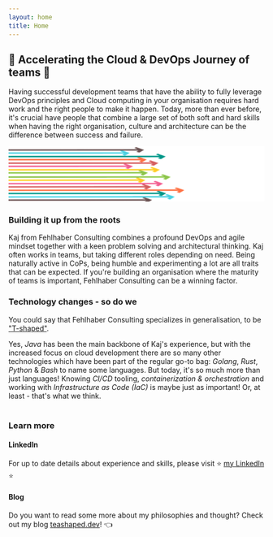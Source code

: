 ```yaml
---
layout: home
title: Home
---
```


## :rocket: Accelerating the Cloud & DevOps Journey of teams :rocket:

Having successful development teams that have the ability to fully leverage DevOps principles and Cloud computing in your organisation requires hard work and the right people to make it happen. Today, more than ever before, it's crucial have people that combine a large set of both soft and hard skills when having the right organisation, culture and architecture can be the difference between success and failure.

![accelerate](/assets/images/accelerate.png) 

### **Building it up from the roots**
Kaj from Fehlhaber Consulting combines a profound DevOps and agile mindset together with a keen problem solving and architectural thinking. Kaj often works in teams, but taking different roles depending on need. Being naturally active in CoPs, being humble and experimenting a lot are all traits that can be expected. If you're building an organisation where the maturity of teams is important, Fehlhaber Consulting can be a winning factor. 

### **Technology changes - so do we**
You could say that Fehlhaber Consulting specializes in generalisation, to be ["T-shaped"](https://teashaped.dev).<br>

Yes, *Java* has been the main backbone of Kaj's experience, but with the increased focus on cloud development there are so many other technologies which have been part of the regular go-to bag: *Golang*, *Rust*, *Python* & *Bash* to name some languages. But today, it's so much more than just languages! Knowing *CI/CD* tooling, *containerization & orchestration* and working with *Infrastructure as Code (IaC)* is maybe just as important! Or, at least - that's what we think.  <br>
<br>

### **Learn more**

#### **LinkedIn**
For up to date details about experience and skills, please visit :star: [my LinkedIn](https://www.linkedin.com/in/kajfehlhaber/) :star: <br>

#### **Blog**
Do you want to read some more about my philosophies and thought? Check out my blog [teashaped.dev](https://teashaped.dev)! :point_left: <br>
